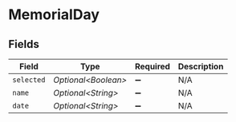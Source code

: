 # MemorialDay


## Fields

| Field                | Type                 | Required             | Description          |
| -------------------- | -------------------- | -------------------- | -------------------- |
| `selected`           | *Optional\<Boolean>* | :heavy_minus_sign:   | N/A                  |
| `name`               | *Optional\<String>*  | :heavy_minus_sign:   | N/A                  |
| `date`               | *Optional\<String>*  | :heavy_minus_sign:   | N/A                  |